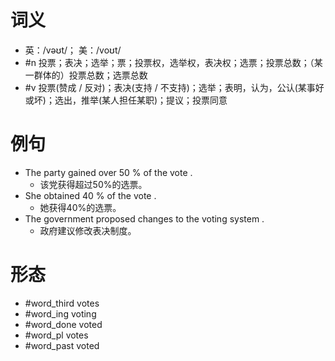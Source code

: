 # 词义
- 英：/vəʊt/； 美：/voʊt/
- #n 投票；表决；选举；票；投票权，选举权，表决权；选票；投票总数；（某一群体的）投票总数；选票总数
- #v 投票(赞成 / 反对)；表决(支持 / 不支持)；选举；表明，认为，公认(某事好或坏)；选出，推举(某人担任某职)；提议；投票同意
# 例句
- The party gained over 50 % of the vote .
	- 该党获得超过50%的选票。
- She obtained 40 % of the vote .
	- 她获得40%的选票。
- The government proposed changes to the voting system .
	- 政府建议修改表决制度。
# 形态
- #word_third votes
- #word_ing voting
- #word_done voted
- #word_pl votes
- #word_past voted
